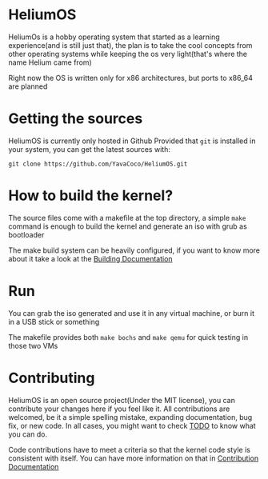 # HeliumOS
HeliumOs is a hobby operating system that started as a learning experience(and is still just that), the plan is to take the cool concepts from other operating systems while keeping the os very light(that's where the name Helium came from)

Right now the OS is written only for x86 architectures, but ports to x86_64 are planned

# Getting the sources
HeliumOS is currently only hosted in Github
Provided that `git` is installed in your system, you can get the latest sources with:

`git clone https://github.com/YavaCoco/HeliumOS.git`

# How to build the kernel?
The source files come with a makefile at the top directory, a simple `make` command is enough to build the kernel and generate an iso with grub as bootloader

The make build system can be heavily configured, if you want to know more about it take a look at the [Building Documentation]

# Run
You can grab the iso generated and use it in any virtual machine, or burn it in a USB stick or something

The makefile provides both `make bochs` and `make qemu` for quick testing in those two VMs

# Contributing
HeliumOS is an open source project(Under the MIT license), you can contribute your changes here if you feel like it. All contributions are welcomed, be it a simple spelling mistake, expanding documentation, bug fix, or new code. In all cases, you might want to check [TODO] to know what you can do.

Code contributions have to meet a criteria so that the kernel code style is consistent with itself. You can have more information on that in [Contribution Documentation]


[TODO]: TODO.md
[Building Documentation]: docs/Building.md
[Contribution Documentation]: CONTRIBUTING.md
